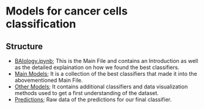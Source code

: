 # Models for cancer cells classification
## Structure
* [BAIology.ipynb](BAIology.ipynb); This is the Main File and contains an Introduction as well as the detailed explaination on how we found the best classifiers.
* [Main Models](Main%Models/); It is a collection of the best classifiers that made it into the abovementioned Main File.
* [Other Models](Other%Models/); It contains additional classifiers and data visualization methods used to get a first understanding of the dataset.
* [Predictions](Prediction); Raw data of the predictions for our final classifier.
